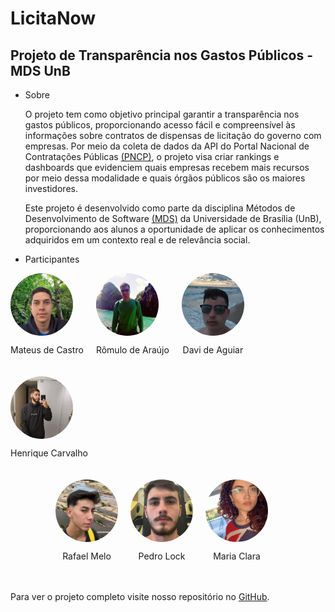 # LicitaNow

## Projeto de Transparência nos Gastos Públicos - MDS UnB

* Sobre

    O projeto tem como objetivo principal garantir a transparência nos gastos públicos, proporcionando acesso fácil e compreensível às informações sobre contratos de dispensas de licitação do governo com empresas. Por meio da coleta de dados da API do Portal Nacional de Contratações Públicas [(PNCP)](https://www.gov.br/pncp/pt-br), o projeto visa criar rankings e dashboards que evidenciem quais empresas recebem mais recursos por meio dessa modalidade e quais órgãos públicos são os maiores investidores.

    Este projeto é desenvolvido como parte da disciplina Métodos de Desenvolvimento de Software [(MDS)](https://mds.lappis.rocks/) da Universidade de Brasília (UnB), proporcionando aos alunos a oportunidade de aplicar os conhecimentos adquiridos em um contexto real e de relevância social.

* Participantes

<div style="display: flex; justify-content: center; align-items: center;">
    <div style="display: flex; flex-wrap: wrap;">
        <div style="text-align: center; margin-right: 20px; margin-bottom: 20px;">
            <div style="width: 100px; height: 100px; border-radius: 50%; overflow: hidden; margin-bottom: 5px;">
                <img src="imagens/mateus.png" alt="Mateus" style="width: 100%; height: 100%; object-fit: cover;">
            </div>
            <p>Mateus de Castro</p>
        </div>
        <div style="text-align: center; margin-right: 20px; margin-bottom: 20px;">
            <div style="width: 100px; height: 100px; border-radius: 50%; overflow: hidden; margin-bottom: 5px;">
                <img src="imagens/romulo.png" alt="Romulo" style="width: 100%; height: 100%; object-fit: cover;">
            </div>
            <p>Rômulo de Araújo</p>
        </div>
        <div style="text-align: center; margin-right: 20px; margin-bottom: 20px;">
            <div style="width: 100px; height: 100px; border-radius: 50%; overflow: hidden; margin-bottom: 5px;">
                <img src="imagens/lindo.png" alt="Davi" style="width: 100%; height: 100%; object-fit: cover;">
            </div>
            <p>Davi de Aguiar</p>
        </div>
        <div style="text-align: center; margin-right: 20px; margin-bottom: 20px;">
            <div style="width: 100px; height: 100px; border-radius: 50%; overflow: hidden; margin-bottom: 5px;">
                <img src="imagens/henrique.jpeg" alt="Henrique" style="width: 100%; height: 100%; object-fit: cover;">
            </div>
            <p>Henrique Carvalho</p>
        </div>
    </div>
</div>

<div style="display: flex; justify-content: center; align-items: center;">
    <div style="display: flex; flex-wrap: wrap;">
        <div style="text-align: center; margin-right: 20px; margin-bottom: 20px;">
            <div style="width: 100px; height: 100px; border-radius: 50%; overflow: hidden; margin-bottom: 5px;">
                <img src="imagens/rafa.png" alt="Rafael" style="width: 100%; height: 100%; object-fit: cover;">
            </div>
            <p>Rafael Melo</p>
        </div>
        <div style="text-align: center; margin-right: 20px; margin-bottom: 20px;">
            <div style="width: 100px; height: 100px; border-radius: 50%; overflow: hidden; margin-bottom: 5px;">
                <img src="imagens/Lock.jpeg" alt="Pedro" style="width: 100%; height: 100%; object-fit: cover;">
            </div>
            <p>Pedro Lock</p>
        </div>
        <div style="text-align: center; margin-right: 20px; margin-bottom: 20px;">
            <div style="width: 100px; height: 100px; border-radius: 50%; overflow: hidden; margin-bottom: 5px;">
                <img src="imagens/clara.jpeg" alt="Maria Clara" style="width: 100%; height: 100%; object-fit: cover;">
            </div>
            <p>Maria Clara</p>
        </div>
    </div>
</div>








Para ver o projeto completo visite nosso repositório no [GitHub](https://github.com/unb-mds/2024-1-Squad-10).